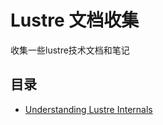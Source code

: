 # Lustre 文档收集

收集一些lustre技术文档和笔记

## 目录

* [Understanding Lustre Internals](content/Understanding-Lustre-Internals-中文翻译.md)
